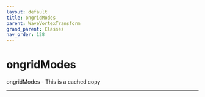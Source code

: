 ```yaml
---
layout: default
title: ongridModes
parent: WaveVortexTransform
grand_parent: Classes
nav_order: 128
---
```


#  ongridModes

ongridModes -  This is a cached copy


---

